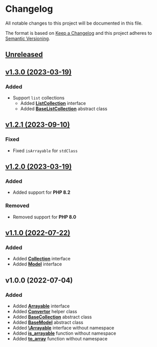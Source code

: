 # Changelog

All notable changes to this project will be documented in this file.

The format is based on [Keep a Changelog](http://keepachangelog.com/en/1.0.0/)
and this project adheres to [Semantic Versioning](http://semver.org/spec/v2.0.0.html).


## [Unreleased](https://github.com/inspirum/arrayable-php/compare/v1.3.0...master)


## [v1.3.0 (2023-03-19)](https://github.com/inspirum/balikobot-php/compare/v1.3.0...v1.2.1)
### Added
- Support `list` collections
  - Added [**ListCollection**](./src/ListCollection.php) interface
  - Added [**BaseListCollection**](./src/BaseListCollection.php) abstract class


## [v1.2.1 (2023-09-10)](https://github.com/inspirum/balikobot-php/compare/v1.2.0...v1.2.1)
### Fixed
- Fixed `isArrayable` for `stdClass`

## [v1.2.0 (2023-03-19)](https://github.com/inspirum/balikobot-php/compare/v1.1.0...v1.2.0)
### Added
- Added support for **PHP 8.2**
### Removed
- Removed support for **PHP 8.0**


## [v1.1.0 (2022-07-22)](https://github.com/inspirum/balikobot-php/compare/v1.0.0...v1.1.0)
### Added
- Added [**Collection**](./src/Collection.php) interface
- Added [**Model**](./src/Model.php) interface


## v1.0.0 (2022-07-04) 
### Added
- Added [**Arrayable**](./src/Arrayable.php) interface
- Added [**Convertor**](./src/Convertor.php) helper class
- Added [**BaseCollection**](./src/BaseCollection.php) abstract class
- Added [**BaseModel**](./src/BaseModel.php) abstract class
- Added [**\Arrayable**](./core/Arrayable.php) interface without namespace
- Added [**is_arrayable**](./core/helpers.php) function without namespace
- Added [**to_array**](./core/helpers.php) function without namespace
